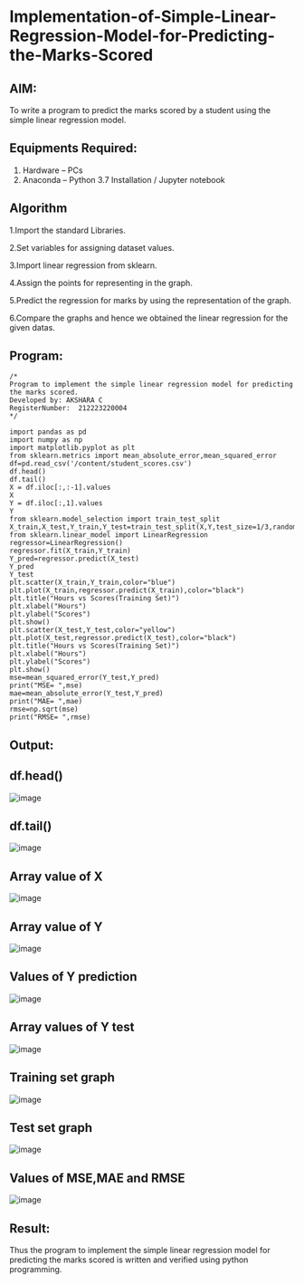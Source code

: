 # Implementation-of-Simple-Linear-Regression-Model-for-Predicting-the-Marks-Scored

## AIM:
To write a program to predict the marks scored by a student using the simple linear regression model.

## Equipments Required:
1. Hardware – PCs
2. Anaconda – Python 3.7 Installation / Jupyter notebook

## Algorithm
1.Import the standard Libraries.

2.Set variables for assigning dataset values.

3.Import linear regression from sklearn.

4.Assign the points for representing in the graph.

5.Predict the regression for marks by using the representation of the graph.

6.Compare the graphs and hence we obtained the linear regression for the given datas.

## Program:
```
/*
Program to implement the simple linear regression model for predicting the marks scored.
Developed by: AKSHARA C
RegisterNumber:  212223220004
*/

import pandas as pd
import numpy as np
import matplotlib.pyplot as plt
from sklearn.metrics import mean_absolute_error,mean_squared_error
df=pd.read_csv('/content/student_scores.csv')
df.head()
df.tail()
X = df.iloc[:,:-1].values
X
Y = df.iloc[:,1].values
Y
from sklearn.model_selection import train_test_split
X_train,X_test,Y_train,Y_test=train_test_split(X,Y,test_size=1/3,random_state=0)
from sklearn.linear_model import LinearRegression
regressor=LinearRegression()
regressor.fit(X_train,Y_train)
Y_pred=regressor.predict(X_test)
Y_pred
Y_test
plt.scatter(X_train,Y_train,color="blue")
plt.plot(X_train,regressor.predict(X_train),color="black")
plt.title("Hours vs Scores(Training Set)")
plt.xlabel("Hours")
plt.ylabel("Scores")
plt.show()
plt.scatter(X_test,Y_test,color="yellow")
plt.plot(X_test,regressor.predict(X_test),color="black")
plt.title("Hours vs Scores(Training Set)")
plt.xlabel("Hours")
plt.ylabel("Scores")
plt.show()
mse=mean_squared_error(Y_test,Y_pred)
print("MSE= ",mse)
mae=mean_absolute_error(Y_test,Y_pred)
print("MAE= ",mae)
rmse=np.sqrt(mse)
print("RMSE= ",rmse)

```

## Output:
## df.head()

![image](https://github.com/user-attachments/assets/1e63dca9-f1cb-4273-a907-a63850daed72)

## df.tail()

![image](https://github.com/user-attachments/assets/0c9226a8-7c2c-47d6-9dea-f23cb5d52128)

## Array value of X

![image](https://github.com/user-attachments/assets/8ca3e12b-f4ec-4b26-9b81-3c11024c46ed)

## Array value of Y

![image](https://github.com/user-attachments/assets/d1e906ca-865c-4bad-bb1b-7cbb557c687c)

## Values of Y prediction

![image](https://github.com/user-attachments/assets/87a75384-f7b9-4c7d-98c2-3fb54de8804c)

## Array values of Y test

![image](https://github.com/user-attachments/assets/a8c24042-2aaa-43e0-a8b2-061c1f2aa2d0)

## Training set graph

![image](https://github.com/user-attachments/assets/04c3d140-1b6e-4a05-a020-64eb28731da6)

## Test set graph

![image](https://github.com/user-attachments/assets/74cbe812-7fc7-4612-ab93-f24c92f6d21b)

## Values of MSE,MAE and RMSE

![image](https://github.com/user-attachments/assets/ea8ae93b-3de4-4ce4-9657-d9d7c5d9555c)


## Result:
Thus the program to implement the simple linear regression model for predicting the marks scored is written and verified using python programming.
